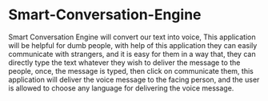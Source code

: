 # Smart-Conversation-Engine

Smart Conversation Engine will convert our text into voice, 
This application will be helpful for dumb people, with help of this application they can easily communicate with strangers,
and it is easy for them in a way that, they can directly type the text whatever they wish to deliver the message to the people,
once, the message is typed, then click on communicate them, this application will deliver the voice message to the facing person, and the user is allowed to choose any
language for delivering the voice message.

